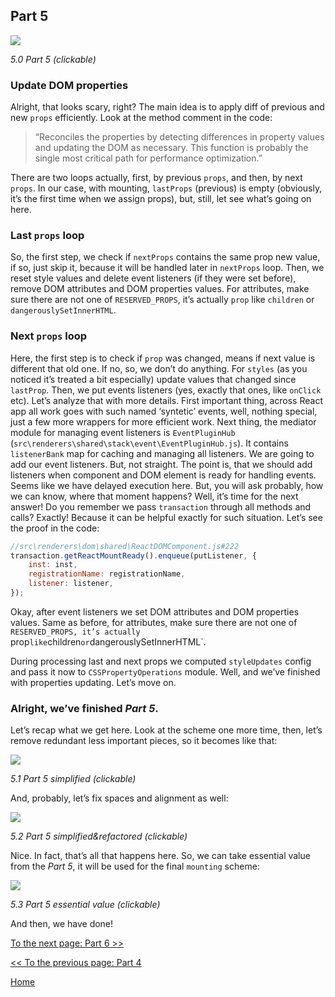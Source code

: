 ## Part 5

[![](https://rawgit.com/Bogdan-Lyashenko/Under-the-hood-ReactJS/master/stack/images/5/part-5.svg)](https://rawgit.com/Bogdan-Lyashenko/Under-the-hood-ReactJS/master/stack/images/5/part-5.svg)

<em>5.0 Part 5 (clickable)</em>

### Update DOM properties

Alright, that looks scary, right? The main idea is to apply diff of previous and new `props` efficiently. Look at the method comment in the code:
> “Reconciles the properties by detecting differences in property values and updating the DOM as necessary. This function is probably the single most critical path for performance optimization.”

There are two loops actually, first, by previous `props`, and then, by next `props`. In our case, with mounting, `lastProps` (previous) is empty (obviously, it’s the first time when we assign props), but, still, let see what’s going on here.

### Last `props` loop
So, the first step, we check if `nextProps` contains the same prop new value, if so, just skip it, because it will be handled later in `nextProps` loop. Then, we reset style values and delete event listeners (if they were set before), remove DOM attributes and DOM properties values. For attributes, make sure there are not one of `RESERVED_PROPS`, it’s actually `prop` like `children` or `dangerouslySetInnerHTML`.

### Next `props` loop
Here, the first step is to check if `prop` was changed, means if next value is different that old one. If no, so, we don’t do anything. For `styles` (as you noticed it’s treated a bit especially) update values that changed since `lastProp`. Then, we put events listeners (yes, exactly that ones, like `onClick` etc). Let’s analyze that with more details. First important thing, across React app all work goes with such named ‘syntetic’ events, well, nothing special, just a few more wrappers for more efficient work. Next thing, the mediator module for managing event listeners is `EventPluginHub` (`src\renderers\shared\stack\event\EventPluginHub.js`). It contains `listenerBank` map for caching and managing all listeners.
We are going to add our event listeners. But, not straight. The point is, that we should add listeners when component and DOM element is ready for handling events. Seems like we have delayed execution here. But, you will ask probably, how we can know, where that moment happens? Well, it’s time for the next answer! Do you remember we pass `transaction` through all methods and calls? Exactly! Because it can be helpful exactly for such situation. Let’s see the proof in the code:

```javascript
//src\renderers\dom\shared\ReactDOMComponent.js#222
transaction.getReactMountReady().enqueue(putListener, {
    inst: inst,
    registrationName: registrationName,
    listener: listener,
});
```

Okay, after event listeners we set DOM attributes and DOM properties values. Same as before, for attributes, make sure there are not one of `RESERVED_PROPS, it’s actually `prop` like `children` or `dangerouslySetInnerHTML`.

During processing last and next props we computed `styleUpdates` config and pass it now to `CSSPropertyOperations` module.
Well, and we’ve finished with properties updating. Let’s move on.

### Alright, we’ve finished *Part 5*.

Let’s recap what we get here. Look at the scheme one more time, then, let’s remove redundant less important pieces, so it becomes like that:

[![](https://rawgit.com/Bogdan-Lyashenko/Under-the-hood-ReactJS/master/stack/images/5/part-5-A.svg)](https://rawgit.com/Bogdan-Lyashenko/Under-the-hood-ReactJS/master/stack/images/5/part-5-A.svg)

<em>5.1 Part 5 simplified (clickable)</em>

And, probably, let’s fix spaces and alignment as well:

[![](https://rawgit.com/Bogdan-Lyashenko/Under-the-hood-ReactJS/master/stack/images/5/part-5-B.svg)](https://rawgit.com/Bogdan-Lyashenko/Under-the-hood-ReactJS/master/stack/images/5/part-5-B.svg)

<em>5.2 Part 5 simplified&refactored (clickable)</em>

Nice. In fact, that’s all that happens here. So, we can take essential value from the *Part 5*, it will be used for the final `mounting` scheme:

[![](https://rawgit.com/Bogdan-Lyashenko/Under-the-hood-ReactJS/master/stack/images/5/part-5-C.svg)](https://rawgit.com/Bogdan-Lyashenko/Under-the-hood-ReactJS/master/stack/images/5/part-5-C.svg)

<em>5.3 Part 5 essential value (clickable)</em>

And then, we have done!


[To the next page: Part 6 >>](./Part-6.md)

[<< To the previous page: Part 4](./Part-4.md)


[Home](../../README.md)
